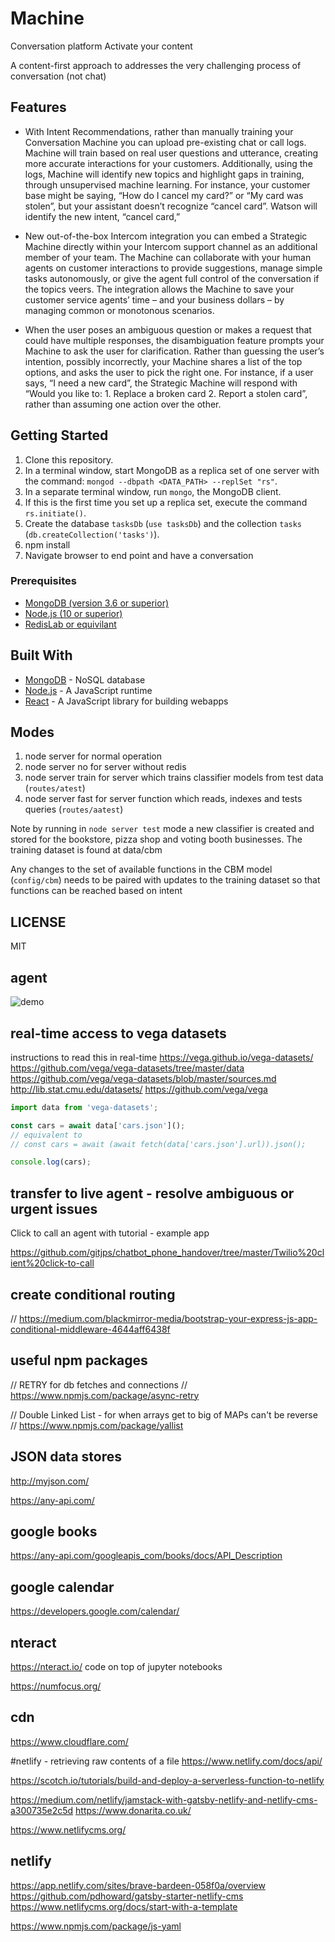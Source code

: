 # Machine
Conversation platform
Activate your content

A content-first approach to addresses the very challenging process of conversation (not chat)

## Features

* With Intent Recommendations, rather than manually training your Conversation Machine you can upload pre-existing chat or call logs. Machine will train based on real user questions and utterance, creating more accurate interactions for your customers. Additionally, using the logs, Machine will identify new topics and highlight gaps in training, through unsupervised machine learning. For instance, your customer base might be saying, “How do I cancel my card?” or “My card was stolen”, but your assistant doesn’t recognize “cancel card”. Watson will identify the new intent, “cancel card,”

* New out-of-the-box Intercom integration you can embed a Strategic Machine directly within your Intercom support channel as an additional member of your team. The Machine can collaborate with your human agents on customer interactions to provide suggestions, manage simple tasks autonomously, or give the agent full control of the conversation if the topics veers. The integration allows the Machine to save your customer service agents’ time – and your business dollars – by managing common or monotonous scenarios.

* When the user poses an ambiguous question or makes a request that could have multiple responses, the disambiguation feature prompts your Machine to ask the user for clarification. Rather than guessing the user’s intention, possibly incorrectly, your Machine shares a list of the top options, and asks the user to pick the right one. For instance, if a user says, “I need a new card”, the Strategic Machine will respond with “Would you like to: 1. Replace a broken card 2. Report a stolen card”, rather than assuming one action over the other.

## Getting Started

1. Clone this repository.
2. In a terminal window, start MongoDB as a replica set of one server with the command: `mongod --dbpath <DATA_PATH> --replSet "rs"`.
3. In a separate terminal window, run `mongo`, the MongoDB client.
4. If this is the first time you set up a replica set, execute the command `rs.initiate()`.
5. Create the database `tasksDb` (`use tasksDb`) and the collection `tasks` (`db.createCollection('tasks')`).
6. npm install
7. Navigate browser to end point and have a conversation

### Prerequisites

- [MongoDB (version 3.6 or superior)](https://www.mongodb.com/download-center#community)
- [Node.js (10 or superior)](https://nodejs.org/en/download/)
- [RedisLab or equivilant](https://redislabs.com/)

## Built With

* [MongoDB](https://www.mongodb.com/) - NoSQL database
* [Node.js](https://nodejs.org/en/) - A JavaScript runtime 
* [React](https://reactjs.org/) - A JavaScript library for building webapps

## Modes

1. node server       for normal operation
2. node server no    for server without redis
3. node server train for server which trains classifier models from test data (`routes/atest`)
4. node server fast  for server function which reads, indexes and tests queries (`routes/aatest`)

Note by running in `node server test` mode a new classifier is created and stored for the bookstore, pizza shop and voting booth businesses. The training dataset is found at data/cbm

Any changes to the set of available functions in the CBM model (`config/cbm`) needs to be paired with updates to the training dataset so that functions can be reached based on intent  


## LICENSE
MIT

## agent
![demo](https://user-images.githubusercontent.com/31125521/36561436-fb278416-1813-11e8-8ff1-e15c61da88b5.gif)

## real-time access to vega datasets

instructions to read this in real-time
https://vega.github.io/vega-datasets/
https://github.com/vega/vega-datasets/tree/master/data
https://github.com/vega/vega-datasets/blob/master/sources.md
http://lib.stat.cmu.edu/datasets/
https://github.com/vega/vega


```javascript
import data from 'vega-datasets';

const cars = await data['cars.json']();
// equivalent to
// const cars = await (await fetch(data['cars.json'].url)).json();

console.log(cars);
```

## transfer to live agent - resolve ambiguous or urgent issues

Click to call an agent with tutorial - example app

https://github.com/gitjps/chatbot_phone_handover/tree/master/Twilio%20client%20click-to-call

## create conditional routing

// https://medium.com/blackmirror-media/bootstrap-your-express-js-app-conditional-middleware-4644aff6438f

## useful npm packages
// RETRY for db fetches and connections
// https://www.npmjs.com/package/async-retry

// Double Linked List - for when arrays get to big of MAPs can't be reverse
// https://www.npmjs.com/package/yallist

## JSON data stores
http://myjson.com/

https://any-api.com/

## google books
https://any-api.com/googleapis_com/books/docs/API_Description

## google calendar
https://developers.google.com/calendar/

## nteract
https://nteract.io/
code on top of jupyter notebooks

https://numfocus.org/

## cdn
https://www.cloudflare.com/

#netlify - retrieving raw contents of a file
https://www.netlify.com/docs/api/

https://scotch.io/tutorials/build-and-deploy-a-serverless-function-to-netlify

https://medium.com/netlify/jamstack-with-gatsby-netlify-and-netlify-cms-a300735e2c5d
https://www.donarita.co.uk/

https://www.netlifycms.org/

## netlify
https://app.netlify.com/sites/brave-bardeen-058f0a/overview
https://github.com/pdhoward/gatsby-starter-netlify-cms
https://www.netlifycms.org/docs/start-with-a-template

https://www.npmjs.com/package/js-yaml
